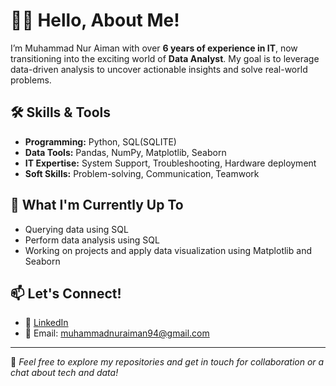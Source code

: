 # 👋🧑 Hello, About Me!

I’m Muhammad Nur Aiman with over **6 years of experience in IT**, now transitioning into the exciting world of **Data Analyst**. My goal is to leverage data-driven analysis to uncover actionable insights and solve real-world problems.

## 🛠️ Skills & Tools
- **Programming:** Python, SQL(SQLITE)
- **Data Tools:** Pandas, NumPy, Matplotlib, Seaborn
- **IT Expertise:** System Support, Troubleshooting, Hardware deployment
- **Soft Skills:** Problem-solving, Communication, Teamwork

## 🌱 What I'm Currently Up To
- Querying data using SQL
- Perform data analysis using SQL
- Working on projects and apply data visualization using Matplotlib and Seaborn


## 📫 Let's Connect!
- 💼 [LinkedIn](https://www.linkedin.com/in/aiman-nordin/)
- 📧 Email: muhammadnuraiman94@gmail.com

---

🌟 *Feel free to explore my repositories and get in touch for collaboration or a chat about tech and data!*
